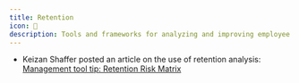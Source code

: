 ```yaml
---
title: Retention
icon: 🤝
description: Tools and frameworks for analyzing and improving employee retention
---
```


* Keizan Shaffer posted an article on the use of retention analysis: [Management tool tip: Retention Risk Matrix](https://www.brightmntn.com/posts/retention-risk-matrix)

          
